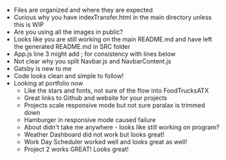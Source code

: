 * Files are organized and where they are expected
* Curious why you have indexTransfer.html in the main directory unless this is WIP
* Are you using all the images in public?
* Looks like you are still working on the main README.md and have left the generated README.md in SRC folder
* App.js line 3 might add ; for consistency with lines below
* Not clear why you split Navbar.js and NavbarContent.js
* Gatsby is new to me
* Code looks clean and simple to follow!
* Looking at portfolio now
    * Like the stars and fonts, not sure of the flow into FoodTrucksATX
    * Great links to Github and website for your projects
    * Projects scale responsive mode but not sure paralax is trimmed down
    * Hamburger in responsive mode caused failure
    * About didn't take me anywhere - looks like still working on program?
    * Weather Dashboard did not work but looks great!
    * Work Day Scheduler worked well and looks great as well!
    * Project 2 works GREAT!  Looks great!
